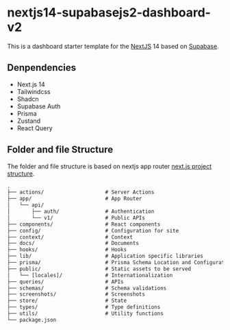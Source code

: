 # nextjs14-supabasejs2-dashboard-v2

This is a dashboard starter template for the [NextJS](https://nextjs.org) 14 based on [Supabase](https://supabase.com).

## Denpendencies

- Next.js 14
- Tailwindcss
- Shadcn
- Supabase Auth
- Prisma
- Zustand
- React Query

## Folder and file Structure

The folder and file structure is based on nextjs app router [next.js project structure](https://nextjs.org/docs/getting-started/project-structure).

```txt
.
├── actions/                    # Server Actions
├── app/                        # App Router
│   └── api/
│       ├── auth/               # Authentication
│       └── v1/                 # Public APIs
├── components/                 # React components
├── config/                     # Configuration for site
├── context/                    # Context
├── docs/                       # Documents
├── hooks/                      # Hooks
├── lib/                        # Application specific libraries
├── prisma/                     # Prisma Schema Location and Configuration
├── public/                     # Static assets to be served
│   └── [locales]/              # Internationalization
├── queries/                    # APIs
├── schemas/                    # Schema validations
├── screenshots/                # Screenshots
├── store/                      # State
├── types/                      # Type definitions
├── utils/                      # Utility functions
└── package.json
```
